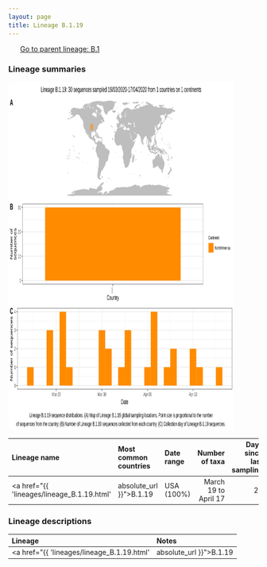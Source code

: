 ```yaml
---
layout: page
title: Lineage B.1.19
---
```




<p>
<ul class="actions small">
	 <a href="{{ 'lineages/lineage_B.1.html' | absolute_url }}" class="button special fit">Go to parent lineage: B.1</a>
</ul>
</p>
<h3> Lineage summaries</h3>

<img src="../assets/images/B.1.19.svg" alt="B.1.19 lineage summary figure" width="90%" height="700px" />


| Lineage name | Most common countries | Date range | Number of taxa |  Days since last sampling | Known Travel | Recall value |
|:-----|:-----|:-------|-------:|-------:|:---------|--------:|
| <a href="{{ 'lineages/lineage_B.1.19.html' | absolute_url }}">B.1.19</a> | USA (100%) | March 19 to April 17 | 29 | 23 |  | 100.0 |

<h3>Lineage descriptions</h3>

| Lineage | Notes |
|:-----|:-----|
| <a href="{{ 'lineages/lineage_B.1.19.html' | absolute_url }}">B.1.19</a> | USA (BS=100) |

